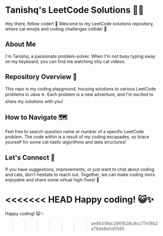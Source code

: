 # Tanishq's LeetCode Solutions 🐱‍💻

Hey there, fellow coder! 👋 Welcome to my LeetCode solutions repository, where cat emojis and coding challenges collide! 🚀

## About Me
I'm Tanishq, a passionate problem-solver. When I'm not busy typing away on my keyboard, you can find me watching silly cat videos.

## Repository Overview 📂
This repo is my coding playground, housing solutions to various LeetCode problems in Java ☕. Each problem is a new adventure, and I'm excited to share my solutions with you!

## How to Navigate 🗺️
Feel free to search question name or number of a specific LeetCode problem. The code within is a result of my coding escapades, so brace yourself for some cat-tastic algorithms and data structures!

## Let's Connect 🤝
If you have suggestions, improvements, or just want to chat about coding and cats, don't hesitate to reach out. Together, we can make coding more enjoyable and share some virtual high-fives! 🙌

<<<<<<< HEAD
Happy coding! 😺✨
=======
Happy coding! 😺✨
>>>>>>> ae96419dc2661628c8cc77e18b2a78de8e0d5565
